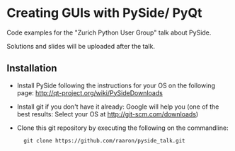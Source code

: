 Creating GUIs with PySide/ PyQt
===============================

Code examples for the "Zurich Python User Group" talk about PySide.

Solutions and slides will be uploaded after the talk.

Installation
------------
- Install PySide following the instructions for your OS on the following page:
  http://qt-project.org/wiki/PySideDownloads
- Install git if you don't have it already:
  Google will help you (one of the best results: Select your OS at http://git-scm.com/downloads)
- Clone this git repository by executing the following on the commandline:

        git clone https://github.com/raaron/pyside_talk.git


